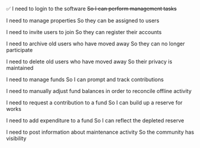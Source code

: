 ✅ I need to login to the software
~~So I can perform management tasks~~

I need to manage properties
So they can be assigned to users

I need to invite users to join
So they can register their accounts

I need to archive old users who have moved away
So they can no longer participate

I need to delete old users who have moved away
So their privacy is maintained

I need to manage funds
So I can prompt and track contributions

I need to manually adjust fund balances in order to reconcile offline activity

I need to request a contribution to a fund
So I can build up a reserve for works

I need to add expenditure to a fund
So I can reflect the depleted reserve

I need to post information about maintenance activity
So the community has visibility

